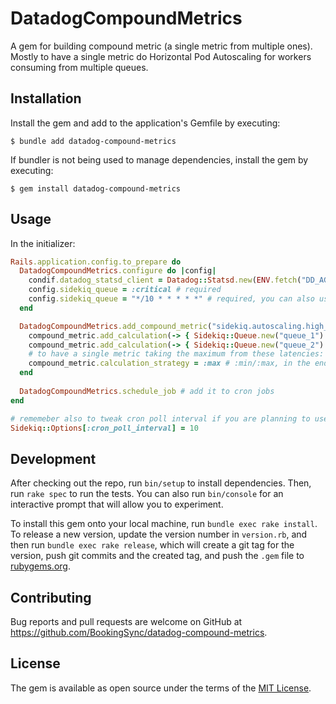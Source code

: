 # DatadogCompoundMetrics

A gem for building compound metric (a single metric from multiple ones). Mostly to have a single metric do Horizontal Pod Autoscaling for workers consuming from multiple queues.

## Installation

Install the gem and add to the application's Gemfile by executing:

    $ bundle add datadog-compound-metrics

If bundler is not being used to manage dependencies, install the gem by executing:

    $ gem install datadog-compound-metrics

## Usage


In the initializer:


``` rb
Rails.application.config.to_prepare do
  DatadogCompoundMetrics.configure do |config|
    condif.datadog_statsd_client = Datadog::Statsd.new(ENV.fetch("DD_AGENT_HOST"), ENV.fetch("DATADOG_PORT"), namespace: "app_name.production", tags: ["host:none"]) # required
    config.sidekiq_queue = :critical # required
    config.sidekiq_queue = "*/10 * * * * *" # required, you can also use extended syntax covering seconds
  end

  DatadogCompoundMetrics.add_compound_metric("sidekiq.autoscaling.high_concurrency_worker") do |compound_metric|
    compound_metric.add_calculation(-> { Sidekiq::Queue.new("queue_1").latency })
    compound_metric.add_calculation(-> { Sidekiq::Queue.new("queue_2").latency })
    # to have a single metric taking the maximum from these latencies:
    compound_metric.calculation_strategy = :max # :min/:max, in the end it's going to be a method call on the Array
  end
  
  DatadogCompoundMetrics.schedule_job # add it to cron jobs
end

# rememeber also to tweak cron poll interval if you are planning to use extended syntax covering seconds and schedule jobs more often
Sidekiq::Options[:cron_poll_interval] = 10
```


## Development

After checking out the repo, run `bin/setup` to install dependencies. Then, run `rake spec` to run the tests. You can also run `bin/console` for an interactive prompt that will allow you to experiment.

To install this gem onto your local machine, run `bundle exec rake install`. To release a new version, update the version number in `version.rb`, and then run `bundle exec rake release`, which will create a git tag for the version, push git commits and the created tag, and push the `.gem` file to [rubygems.org](https://rubygems.org).

## Contributing

Bug reports and pull requests are welcome on GitHub at https://github.com/BookingSync/datadog-compound-metrics.

## License

The gem is available as open source under the terms of the [MIT License](https://opensource.org/licenses/MIT).
